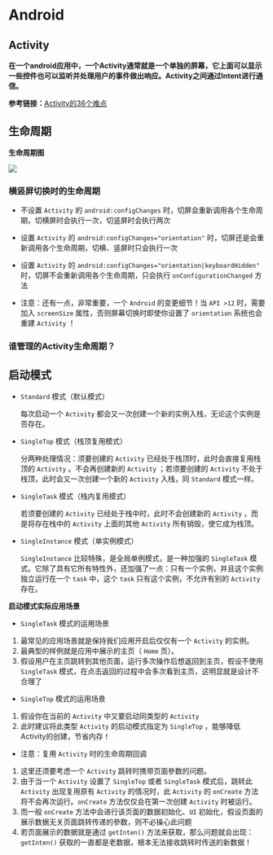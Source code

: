 # Android

## Activity

**在一个android应用中，一个Activity通常就是一个单独的屏幕，它上面可以显示一些控件也可以监听并处理用户的事件做出响应。Activity之间通过Intent进行通信。**

**参考链接：**[Activity的36个难点](https://juejin.cn/post/6844903983656468488#heading-4)

## 生命周期

**生命周期图**

![](C:\Users\ding\Desktop\资料\Image\ActivityLifecycle.webp)



### 横竖屏切换时的生命周期

- 不设置 `Activity` 的 `android:configChanges` 时，切屏会重新调用各个生命周期，切横屏时会执行一次，切竖屏时会执行两次

- 设置 `Activity` 的 `android:configChanges="orientation"` 时，切屏还是会重新调用各个生命周期，切横、竖屏时只会执行一次

- 设置 `Activity` 的 `android:configChanges="orientation|keyboardHidden"` 时，切屏不会重新调用各个生命周期，只会执行 `onConfigurationChanged` 方法

- 注意：还有一点，非常重要，一个 `Android` 的变更细节！当 `API >12` 时，需要加入 `screenSize` 属性，否则屏幕切换时即使你设置了 `orientation` 系统也会重建 `Activity` ！

### 谁管理的Activity生命周期？





## 启动模式

- `Standard` 模式（默认模式）

  每次启动一个 `Activity` 都会又一次创建一个新的实例入栈，无论这个实例是否存在。

- `SingleTop` 模式（栈顶复用模式）

  分两种处理情况：须要创建的 `Activity` 已经处于栈顶时，此时会直接复用栈顶的 `Activity` 。不会再创建新的 `Activity` ；若须要创建的 `Activity` 不处于栈顶，此时会又一次创建一个新的 `Activity` 入栈，同 `Standard` 模式一样。

- `SingleTask` 模式（栈内复用模式）

  若须要创建的 `Activity` 已经处于栈中时，此时不会创建新的 `Activity` ，而是将存在栈中的 `Activity` 上面的其他 `Activity` 所有销毁，使它成为栈顶。

- `SingleInstance` 模式（单实例模式）

  `SingleInstance` 比较特殊，是全局单例模式，是一种加强的 `SingleTask` 模式。它除了具有它所有特性外，还加强了一点：只有一个实例，并且这个实例独立运行在一个 `task` 中，这个 `task` 只有这个实例，不允许有别的 `Activity` 存在。

**启动模式实际应用场景**

- `SingleTask` 模式的运用场景

1. 最常见的应用场景就是保持我们应用开启后仅仅有一个 `Activity` 的实例。
2. 最典型的样例就是应用中展示的主页（ `Home` 页）。
3. 假设用户在主页跳转到其他页面，运行多次操作后想返回到主页，假设不使用 `SingleTask` 模式，在点击返回的过程中会多次看到主页，这明显就是设计不合理了

- `SingleTop` 模式的运用场景

1. 假设你在当前的 `Activity` 中又要启动同类型的 `Activity`
2. 此时建议将此类型 `Activity` 的启动模式指定为 `SingleTop` ，能够降低Activity的创建，节省内存！

- 注意：复用 `Activity` 时的生命周期回调

1. 这里还须要考虑一个 `Activity` 跳转时携带页面參数的问题。
2. 由于当一个 `Activity` 设置了 `SingleTop` 或者 `SingleTask` 模式后，跳转此 `Activity` 出现复用原有 `Activity` 的情况时，此 `Activity` 的 `onCreate` 方法将不会再次运行。`onCreate` 方法仅仅会在第一次创建 `Activity` 时被运行。
3. 而一般 `onCreate` 方法中会进行该页面的数据初始化、`UI` 初始化，假设页面的展示数据无关页面跳转传递的參数，则不必操心此问题
4. 若页面展示的数据就是通过 `getInten()` 方法来获取，那么问题就会出现：`getInten()` 获取的一直都是老数据，根本无法接收跳转时传送的新数据！